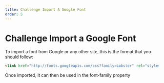 ```yaml
---
title: Challenge Import A Google Font
order: 5
---
```

# Challenge Import a Google Font

To import a font from Google or any other site, this is the format that you should follow:

```html
<link href="http://fonts.googleapis.com/css?family=Lobster" rel="stylesheet" type="text/css">
```

Once imported, it can then be used in the font-family property
